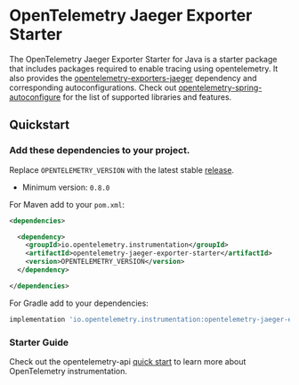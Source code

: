 # OpenTelemetry Jaeger Exporter Starter

The OpenTelemetry Jaeger Exporter Starter for Java is a starter package that includes packages required to enable tracing using opentelemetry. It also provides the [opentelemetry-exporters-jaeger](https://github.com/open-telemetry/opentelemetry-java/tree/master/exporters/jaeger) dependency and corresponding autoconfigurations.  Check out [opentelemetry-spring-autoconfigure](../spring-boot-autoconfigure/README.md#features) for the list of supported libraries and features.

## Quickstart

### Add these dependencies to your project.

Replace `OPENTELEMETRY_VERSION` with the latest stable [release](https://mvnrepository.com/artifact/io.opentelemetry).
 - Minimum version: `0.8.0`

For Maven add to your `pom.xml`:

```xml
<dependencies>

  <dependency>
    <groupId>io.opentelemetry.instrumentation</groupId>
    <artifactId>opentelemetry-jaeger-exporter-starter</artifactId>
    <version>OPENTELEMETRY_VERSION</version>
  </dependency>

</dependencies>
```

For Gradle add to your dependencies:

```groovy
implementation 'io.opentelemetry.instrumentation:opentelemetry-jaeger-exporter-starter:OPENTELEMETRY_VERSION'
```

### Starter Guide

Check out the opentelemetry-api [quick start](https://github.com/open-telemetry/opentelemetry-java/blob/master/QUICKSTART.md) to learn more about OpenTelemetry instrumentation.

